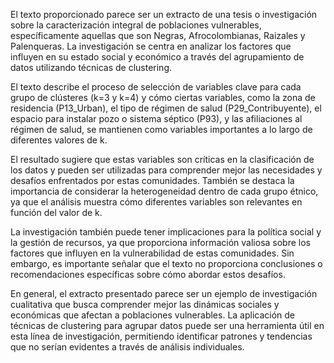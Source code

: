 El texto proporcionado parece ser un extracto de una tesis o investigación sobre la caracterización integral de poblaciones vulnerables, específicamente aquellas que son Negras, Afrocolombianas, Raizales y Palenqueras. La investigación se centra en analizar los factores que influyen en su estado social y económico a través del agrupamiento de datos utilizando técnicas de clustering.

El texto describe el proceso de selección de variables clave para cada grupo de clústeres (k=3 y k=4) y cómo ciertas variables, como la zona de residencia (P13_Urban), el tipo de régimen de salud (P29_Contribuyente), el espacio para instalar pozo o sistema séptico (P93), y las afiliaciones al régimen de salud, se mantienen como variables importantes a lo largo de diferentes valores de k.

El resultado sugiere que estas variables son críticas en la clasificación de los datos y pueden ser utilizadas para comprender mejor las necesidades y desafíos enfrentados por estas comunidades. También se destaca la importancia de considerar la heterogeneidad dentro de cada grupo étnico, ya que el análisis muestra cómo diferentes variables son relevantes en función del valor de k.

La investigación también puede tener implicaciones para la política social y la gestión de recursos, ya que proporciona información valiosa sobre los factores que influyen en la vulnerabilidad de estas comunidades. Sin embargo, es importante señalar que el texto no proporciona conclusiones o recomendaciones específicas sobre cómo abordar estos desafíos.

En general, el extracto presentado parece ser un ejemplo de investigación cualitativa que busca comprender mejor las dinámicas sociales y económicas que afectan a poblaciones vulnerables. La aplicación de técnicas de clustering para agrupar datos puede ser una herramienta útil en esta línea de investigación, permitiendo identificar patrones y tendencias que no serían evidentes a través de análisis individuales.